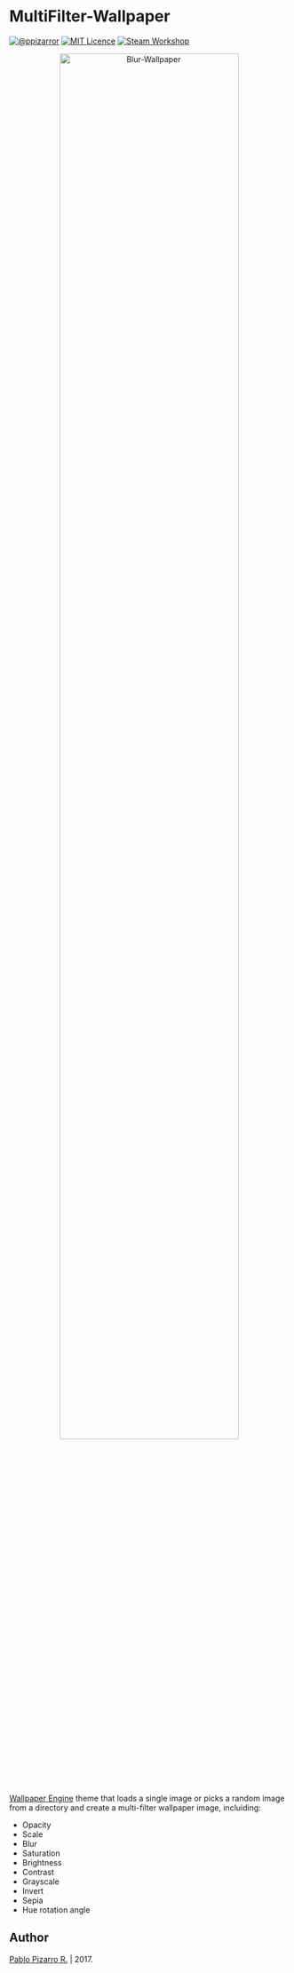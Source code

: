 # MultiFilter-Wallpaper
[![@ppizarror](http://ppizarror.com/resources/images/author.svg)](http://ppizarror.com)
[![MIT Licence](http://ppizarror.com/resources/images/licensemit.svg)](https://opensource.org/licenses/MIT/)
[![Steam Workshop](http://ppizarror.com/resources/images/blur-wallpaper/steam.svg)](http://steamcommunity.com/sharedfiles/filedetails/?id=1125984664)

<p align="center">
  <img src="http://ppizarror.com/resources/images/blur-wallpaper/main.PNG" alt="Blur-Wallpaper" width="80%" />
</p>

<a href="http://store.steampowered.com/app/431960/Wallpaper_Engine/">Wallpaper Engine</a> theme that loads a single image or picks a random image from a directory and create a multi-filter wallpaper image, incluiding:

- Opacity
- Scale
- Blur
- Saturation
- Brightness
- Contrast
- Grayscale
- Invert
- Sepia
- Hue rotation angle

## Author
<a href="http://ppizarror.com">Pablo Pizarro R.</a> | 2017.